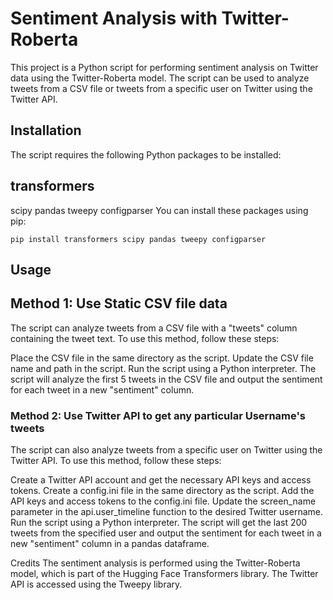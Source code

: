 # Sentiment Analysis with Twitter-Roberta
This project is a Python script for performing sentiment analysis on Twitter data using the Twitter-Roberta model. The script can be used to analyze tweets from a CSV file or tweets from a specific user on Twitter using the Twitter API.

## Installation
The script requires the following Python packages to be installed:

## transformers
scipy
pandas
tweepy
configparser
You can install these packages using pip:


```pip install transformers scipy pandas tweepy configparser```

## Usage

## Method 1: Use Static CSV file data
The script can analyze tweets from a CSV file with a "tweets" column containing the tweet text. To use this method, follow these steps:

Place the CSV file in the same directory as the script.
Update the CSV file name and path in the script.
Run the script using a Python interpreter.
The script will analyze the first 5 tweets in the CSV file and output the sentiment for each tweet in a new "sentiment" column.

### Method 2: Use Twitter API to get any particular Username's tweets
The script can also analyze tweets from a specific user on Twitter using the Twitter API. To use this method, follow these steps:

Create a Twitter API account and get the necessary API keys and access tokens.
Create a config.ini file in the same directory as the script.
Add the API keys and access tokens to the config.ini file.
Update the screen_name parameter in the api.user_timeline function to the desired Twitter username.
Run the script using a Python interpreter.
The script will get the last 200 tweets from the specified user and output the sentiment for each tweet in a new "sentiment" column in a pandas dataframe.

Credits
The sentiment analysis is performed using the Twitter-Roberta model, which is part of the Hugging Face Transformers library. The Twitter API is accessed using the Tweepy library.


